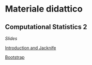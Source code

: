 # Materiale didattico

## Computational Statistics 2

*Slides*

[Introduction and Jacknife](/courses/compstat2/slides/01_Introduction_Jacknife.pdf)

[Bootstrap](/courses/compstat2/slides/02_Bootstrap.pdf)

